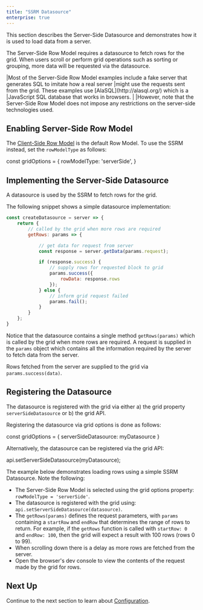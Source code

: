 ```yaml
---
title: "SSRM Datasource"
enterprise: true
---
```


This section describes the Server-Side Datasource and demonstrates how it is used to load data from a server.

The Server-Side Row Model requires a datasource to fetch rows for the grid. When users scroll or perform grid operations
such as sorting or grouping, more data will be requested via the datasource.

<note>
|Most of the Server-Side Row Model examples include a fake server that generates SQL to imitate how a real server
|might use the requests sent from the grid. These examples use [AlaSQL](http://alasql.org/) which is a
|JavaScript SQL database that works in browsers.
|
|However, note that the Server-Side Row Model does not impose any restrictions on the server-side technologies used.
</note>

## Enabling Server-Side Row Model

The [Client-Side Row Model](/client-side-model/) is the default Row Model. To use the SSRM instead, set the `rowModelType` as follows:

<snippet>
const gridOptions = {
    rowModelType: 'serverSide',
}
</snippet>

## Implementing the Server-Side Datasource

A datasource is used by the SSRM to fetch rows for the grid. 

<interface-documentation interfaceName='IServerSideDatasource' ></interface-documentation>

The following snippet shows a simple datasource implementation:

```js
const createDatasource = server => {
    return {
        // called by the grid when more rows are required
        getRows: params => {

            // get data for request from server
            const response = server.getData(params.request);

            if (response.success) {
                // supply rows for requested block to grid
                params.success({
                    rowData: response.rows
                });
            } else {
                // inform grid request failed
                params.fail();
            }
        }
    };
}
```

Notice that the datasource contains a single method `getRows(params)` which is called by the grid when more rows are 
required. A request is supplied in the `params` object which contains all the information required by the server to
fetch data from the server.

Rows fetched from the server are supplied to the grid via `params.success(data)`.

## Registering the Datasource

The datasource is registered with the grid via either a) the grid property `serverSideDatasource` or b) the grid API.

Registering the datasource via grid options is done as follows:

<snippet>
const gridOptions = {
    serverSideDatasource: myDatasource
}
</snippet>

Alternatively, the datasource can be registered via the grid API:

<snippet>
api.setServerSideDatasource(myDatasource);
</snippet>

The example below demonstrates loading rows using a simple SSRM Datasource. Note the following:

- The Server-Side Row Model is selected using the grid options property: `rowModelType = 'serverSide'`.
- The datasource is registered with the grid using: `api.setServerSideDatasource(datasource)`.
- The `getRows(params)` defines the request parameters, with `params` containing a `startRow` and `endRow` that determines the range of rows to return. For example, if the `getRows` function is called with `startRow: 0` and `endRow: 100`, then the grid will expect a result with 100 rows (rows 0 to 99).
- When scrolling down there is a delay as more rows are fetched from the server.
- Open the browser's dev console to view the contents of the request made by the grid for rows.

<grid-example title='Simple Server-Side Datasource' name='simple' type='generated' options='{ "enterprise": true, "modules": ["serverside", "menu", "columnpanel"] }'></grid-example>

## Next Up

Continue to the next section to learn about [Configuration](/server-side-model-configuration/).
